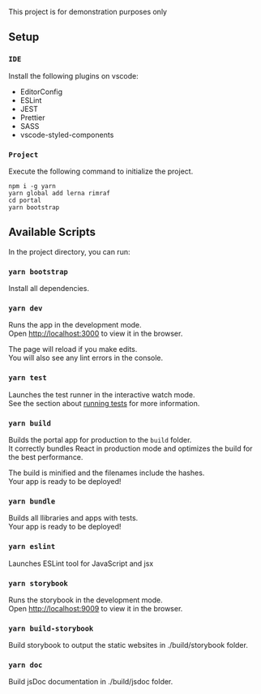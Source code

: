 This project is for demonstration purposes only

## Setup

### `IDE`

Install the following plugins on vscode:

-   EditorConfig
-   ESLint
-   JEST
-   Prettier
-   SASS
-   vscode-styled-components

### `Project`

Execute the following command to initialize the project.

```shell
npm i -g yarn
yarn global add lerna rimraf
cd portal
yarn bootstrap
```

## Available Scripts

In the project directory, you can run:

### `yarn bootstrap`

Install all dependencies.<br>

### `yarn dev`

Runs the app in the development mode.<br>
Open [http://localhost:3000](http://localhost:3000) to view it in the browser.

The page will reload if you make edits.<br>
You will also see any lint errors in the console.

### `yarn test`

Launches the test runner in the interactive watch mode.<br>
See the section about [running tests](https://facebook.github.io/create-react-app/docs/running-tests) for more information.

### `yarn build`

Builds the portal app for production to the `build` folder.<br>
It correctly bundles React in production mode and optimizes the build for the best performance.

The build is minified and the filenames include the hashes.<br>
Your app is ready to be deployed!

### `yarn bundle`

Builds all llibraries and apps with tests.<br>
Your app is ready to be deployed!

### `yarn eslint`

Launches ESLint tool for JavaScript and jsx

### `yarn storybook`

Runs the storybook in the development mode.<br>
Open [http://localhost:9009](http://localhost:9009) to view it in the browser.

### `yarn build-storybook`

Build storybook to output the static websites in ./build/storybook folder.

### `yarn doc`

Build jsDoc documentation in ./build/jsdoc folder.
